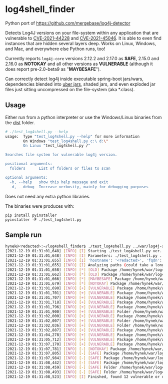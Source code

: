 # log4shell_finder

Python port of https://github.com/mergebase/log4j-detector

Detects Log4J versions on your file-system within any application that are vulnerable to [CVE-2021-44228](https://mergebase.com/vulnerability/CVE-2021-44228/)  and [CVE-2021-45046](https://mergebase.com/vulnerability/CVE-2021-45046/). It is able to even find instances that are hidden several layers deep. Works on Linux, Windows, and Mac, and everywhere else Python runs, too!

Currently reports `log4j-core` versions 2.12.2 and 2.17.0 as **SAFE**, 2.15.0 and 2.16.0 as **NOTOKAY** and all other versions as **VULNERABLE**
(although it does report pre-2.0-beta9 as "**MAYBESAFE**").

Can correctly detect log4j inside executable spring-boot jars/wars, dependencies blended
into [uber jars](https://mergebase.com/blog/software-composition-analysis-sca-vs-java-uber-jars/), shaded jars, and even
exploded jar files just sitting uncompressed on the file-system (aka *.class).

## Usage

Either run from a python interpreter or use the Windows/Linux binaries from the [dist](dist) folder.

```bash
# ./test_log4shell.py --help
usage:  Type "test_log4shell.py --help" for more information
        On Windows "test_log4shell.py c:\ d:\"
        On Linux "test_log4shell.py /"

Searches file system for vulnerable log4j version.

positional arguments:
  folders      List of folders or files to scan

optional arguments:
  -h, --help   show this help message and exit
  -d, --debug  Increase verbosity, mainly for debugging purposes
```

Does not need any extra python libraries.

The binaries were produces with:

```
pip install pyinstaller
pyinstaller -F ./test_log4shell.py
```

## Sample run

```bash
hynek@<redacted>:~/log4shell_finder$ ./test_log4shell.py ../war/log4j-samples/
[2021-12-19 01:31:01,648] [INFO] [I] Starting ./test_log4shell.py ver. 1.1-20211219
[2021-12-19 01:31:01,648] [INFO] [I] Parameters: ./test_log4shell.py ../war/log4j-samples/
[2021-12-19 01:31:01,655] [INFO] [I] 'hostname': '<redacted>', 'fqdn': '<redacted>', 'ip': '<redacted>', 'system': 'Linux', 'release': '5.4.0-58-generic', 'version': '#64-Ubuntu SMP Wed Dec 9 08:16:25 UTC 2020', 'machine': 'x86_64', 'cpu': 'x86_64'
[2021-12-19 01:31:01,655] [INFO] [I] Analyzing paths (could take a long time).
[2021-12-19 01:31:01,658] [INFO] [*] [OLD] Package /home/hynek/war/log4j-samples/old-hits/log4j-1.1.3.jar contains Log4J-1.x <= 1.2.17
[2021-12-19 01:31:01,662] [INFO] [*] [OLD] Package /home/hynek/war/log4j-samples/old-hits/log4j-1.2.17.jar contains Log4J-1.x <= 1.2.17
[2021-12-19 01:31:01,666] [INFO] [*] [MAYBESAFE] Package /home/hynek/war/log4j-samples/old-hits/log4j-core-2.0-beta2.jar contains Log4J-2.x <= 2.0-beta8 (JndiLookup.class not present)
[2021-12-19 01:31:01,679] [INFO] [*] [NOTOKAY] Package /home/hynek/war/log4j-samples/true-hits/log4j-core-2.15.0.jar contains Log4J-2.x == 2.15.0
[2021-12-19 01:31:01,690] [INFO] [+] [VULNERABLE] Package /home/hynek/war/log4j-samples/true-hits/log4j-core-2.9.1.jar contains Log4J-2.x >= 2.0-beta9 (< 2.10.0)
[2021-12-19 01:31:01,701] [INFO] [+] [VULNERABLE] Package /home/hynek/war/log4j-samples/true-hits/log4j-core-2.10.0.zip contains Log4J-2.x >= 2.10.0
[2021-12-19 01:31:01,707] [INFO] [+] [VULNERABLE] Package /home/hynek/war/log4j-samples/true-hits/log4j-core-2.0-beta9.jar contains Log4J-2.x >= 2.0-beta9 (< 2.10.0)
[2021-12-19 01:31:01,718] [INFO] [+] [VULNERABLE] Package /home/hynek/war/log4j-samples/true-hits/log4j-core-2.10.0.jar contains Log4J-2.x >= 2.10.0
[2021-12-19 01:31:01,796] [INFO] [+] [VULNERABLE] Package /home/hynek/war/log4j-samples/true-hits/uber/infinispan-embedded-query-8.2.12.Final.jar contains Log4J-2.x >= 2.0-beta9 (< 2.10.0)
[2021-12-19 01:31:01,900] [INFO] [+] [VULNERABLE] Folder /home/hynek/war/log4j-samples/true-hits/uber/expanded/org/apache/logging/log4j/core contains Log4J-2.x >= 2.0-beta9 (< 2.10.0)
[2021-12-19 01:31:02,000] [INFO] [+] [VULNERABLE] Package /home/hynek/war/log4j-samples/true-hits/shaded/clt-1.0-SNAPSHOT.jar contains Log4J-2.x >= 2.10.0
[2021-12-19 01:31:02,007] [INFO] [+] [VULNERABLE] Folder /home/hynek/war/log4j-samples/true-hits/shaded/expanded/clt/shaded/l/core contains Log4J-2.x >= 2.10.0
[2021-12-19 01:31:02,036] [INFO] [+] [VULNERABLE] Folder /home/hynek/war/log4j-samples/true-hits/exploded/2.12.1/org/apache/logging/log4j/core contains Log4J-2.x >= 2.10.0
[2021-12-19 01:31:02,887] [INFO] [+] [VULNERABLE] Package /home/hynek/war/log4j-samples/true-hits/springboot-executable/spiff-0.0.1-SNAPSHOT.zip:WEB-INF/lib/log4j-core-2.10.0.jar contains Log4J-2.x >= 2.10.0
[2021-12-19 01:31:04,278] [INFO] [+] [VULNERABLE] Package /home/hynek/war/log4j-samples/true-hits/springboot-executable/spiff-0.0.1-SNAPSHOT.jar:WEB-INF/lib/log4j-core-2.10.0.jar contains Log4J-2.x >= 2.10.0
[2021-12-19 01:31:05,712] [INFO] [+] [VULNERABLE] Package /home/hynek/war/log4j-samples/true-hits/springboot-executable/spiff-0.0.1-SNAPSHOT.ear:WEB-INF/lib/log4j-core-2.10.0.jar contains Log4J-2.x >= 2.10.0
[2021-12-19 01:31:07,170] [INFO] [+] [VULNERABLE] Package /home/hynek/war/log4j-samples/true-hits/springboot-executable/spiff-0.0.1-SNAPSHOT.war:WEB-INF/lib/log4j-core-2.10.0.jar contains Log4J-2.x >= 2.10.0
[2021-12-19 01:31:07,781] [INFO] [-] [NOTOKAY] Package /home/hynek/war/log4j-samples/false-hits/log4j-core-2.16.0.jar contains Log4J-2.x == 2.16.0
[2021-12-19 01:31:07,805] [INFO] [-] [SAFE] Package /home/hynek/war/log4j-samples/false-hits/log4j-core-2.12.2.jar contains Log4J-2.x == 2.12.2
[2021-12-19 01:31:07,984] [INFO] [-] [SAFE] Package /home/hynek/war/log4j-samples/false-hits/apache-log4j-2.17.0-bin.zip:apache-log4j-2.17.0-bin/log4j-core-2.17.0.jar contains Log4J-2.x >= 2.17.0
[2021-12-19 01:31:08,442] [INFO] [-] [SAFE] Package /home/hynek/war/log4j-samples/false-hits/apache-log4j-2.17.0-bin/log4j-core-2.17.0.jar contains Log4J-2.x >= 2.17.0
[2021-12-19 01:31:08,459] [INFO] [-] [SAFE] Folder /home/hynek/war/log4j-samples/false-hits/apache-log4j-2.17.0-bin/exploded/org/apache/logging/log4j/core contains Log4J-2.x >= 2.17.0
[2021-12-19 01:31:08,493] [INFO] [-] [SAFE] Folder /home/hynek/war/log4j-samples/false-hits/exploded/2.12.2/org/apache/logging/log4j/core contains Log4J-2.x == 2.12.2
[2021-12-19 01:31:08,523] [INFO] [I] Finished, found 12 vulnerable or unsafe log4j instances.
```
